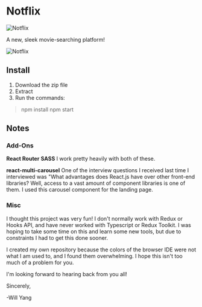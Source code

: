 # Notflix

![Notflix](https://i.imgur.com/k6gXY5U.png)

A new, sleek movie-searching platform!

 ![Notflix](https://i.imgur.com/13NIRIb.png)

## Install
1. Download the zip file
2. Extract
3. Run the commands:
>npm install
npm start

## Notes 

### Add-Ons
**React Router**
**SASS**
I work pretty heavily with both of these.  

**react-multi-carousel**
One of the interview questions I received last time I interviewed was "What advantages does React.js have over other front-end libraries?  Well, access to a vast amount of component libraries is one of them.  I used this carousel component for the landing page.

### Misc

I thought this project was very fun!  I don't normally work with Redux or Hooks API, and have never worked with Typescript or Redux Toolkit.  I was hoping to take some time on this and learn some new tools, but due to constraints I had to get this done sooner.

I created my own repository because the colors of the browser IDE were not what I am used to, and I found them overwhelming.  I hope this isn't too much of a problem for you.

I'm looking forward to hearing back from you all!

Sincerely,

-Will Yang
